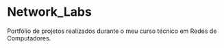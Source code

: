 # Network_Labs
Portfólio de projetos realizados durante o meu curso técnico em Redes de Computadores.
